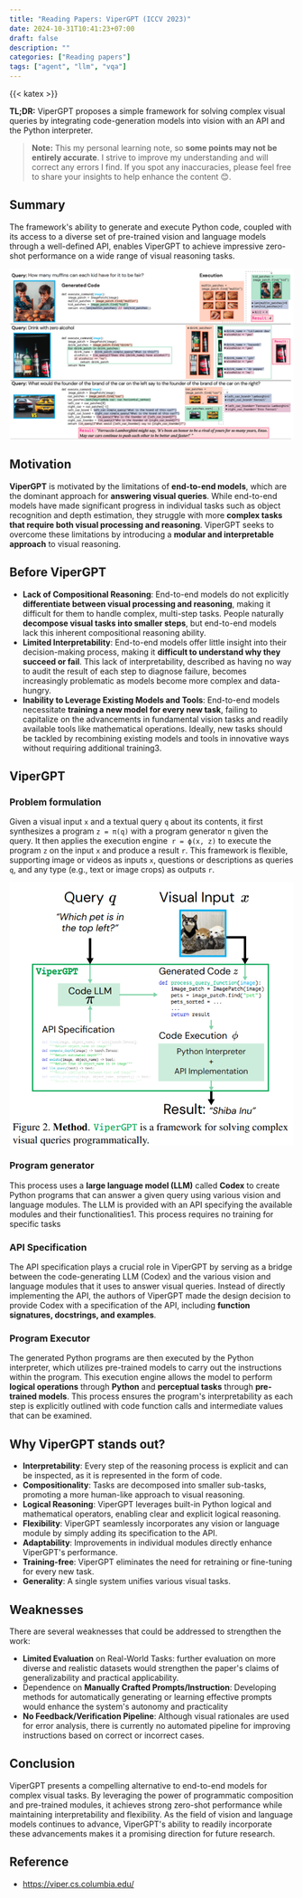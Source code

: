 ```yaml
---
title: "Reading Papers: ViperGPT (ICCV 2023)"
date: 2024-10-31T10:41:23+07:00
draft: false
description: ""
categories: ["Reading papers"]
tags: ["agent", "llm", "vqa"]
---
```

{{< katex >}}

**TL;DR:** ViperGPT proposes a simple framework for solving complex visual queries by integrating code-generation models into vision with an API and the Python interpreter.

> **Note:** This my personal learning note, so **some points may not be entirely accurate**. I strive to improve my understanding and will correct any errors I find. If you spot any inaccuracies, please feel free to share your insights to help enhance the content 😊. 

## Summary
The framework's ability to generate and execute Python code, coupled with its access to a diverse set of pre-trained vision and language models through a well-defined API, enables ViperGPT to achieve impressive zero-shot performance on a wide range of visual reasoning tasks.

![examples](./examples.png)

## Motivation

**ViperGPT** is motivated by the limitations of **end-to-end models**, which are the dominant approach for **answering visual queries**. While end-to-end models have made significant progress in individual tasks such as object recognition and depth estimation, they struggle with more **complex tasks that require both visual processing and reasoning**. ViperGPT seeks to overcome these limitations by introducing a **modular and interpretable approach** to visual reasoning.

## Before ViperGPT
- **Lack of Compositional Reasoning**: End-to-end models do not explicitly **differentiate between visual processing and reasoning**, making it difficult for them to handle complex, multi-step tasks. People naturally **decompose visual tasks into smaller steps**, but end-to-end models lack this inherent compositional reasoning ability. 
- **Limited Interpretability**: End-to-end models offer little insight into their decision-making process, making it **difficult to understand why they succeed or fail**. This lack of interpretability, described as having no way to audit the result of each step to diagnose failure, becomes increasingly problematic as models become more complex and data-hungry.
- **Inability to Leverage Existing Models and Tools**: End-to-end models necessitate **training a new model for every new task**, failing to capitalize on the advancements in fundamental vision tasks and readily available tools like mathematical operations. Ideally, new tasks should be tackled by recombining existing models and tools in innovative ways without requiring additional training3.

## ViperGPT

### Problem formulation
Given a visual input `x` and a textual query `q` about its contents, it first synthesizes a program `z = π(q)` with a program generator `π` given the query. It then applies the execution engine` r = ϕ(x, z)` to execute the program `z` on the input `x` and produce a result `r`. This framework is flexible, supporting image or videos as inputs `x`, questions or descriptions as queries `q`, and any type (e.g., text or image crops) as outputs `r`.

![vipergpt](./vipergpt.png)

### Program generator
This process uses a **large language model (LLM)** called **Codex** to create Python programs that can answer a given query using various vision and language modules. The LLM is provided with an API specifying the available modules and their functionalities1. This process requires no training for specific tasks

### API Specification
The API specification plays a crucial role in ViperGPT by serving as a bridge between the code-generating LLM (Codex) and the various vision and language modules that it uses to answer visual queries. Instead of directly implementing the API, the authors of ViperGPT made the design decision to provide Codex with a specification of the API, including **function signatures, docstrings, and examples**.

### Program Executor

The generated Python programs are then executed by the Python interpreter, which utilizes pre-trained models to carry out the instructions within the program. This execution engine allows the model to perform **logical operations** through **Python** and **perceptual tasks** through **pre-trained models**. This process ensures the program's interpretability as each step is explicitly outlined with code function calls and intermediate values that can be examined.

## Why ViperGPT stands out?

-   **Interpretability**: Every step of the reasoning process is explicit and can be inspected, as it is represented in the form of code.
-   **Compositionality**: Tasks are decomposed into smaller sub-tasks, promoting a more human-like approach to visual reasoning.
-   **Logical Reasoning**: ViperGPT leverages built-in Python logical and mathematical operators, enabling clear and explicit logical reasoning.
-   **Flexibility**: ViperGPT seamlessly incorporates any vision or language module by simply adding its specification to the API.
-   **Adaptability**: Improvements in individual modules directly enhance ViperGPT's performance.
-   **Training-free**: ViperGPT eliminates the need for retraining or fine-tuning for every new task.
-   **Generality**: A single system unifies various visual tasks.

## Weaknesses
There are several weaknesses that could be addressed to strengthen the work:
-   **Limited Evaluation** on Real-World Tasks: further evaluation on more diverse and realistic datasets would strengthen the paper's claims of generalizability and practical applicability.
-   Dependence on **Manually Crafted Prompts/Instruction**: Developing methods for automatically generating or learning effective prompts would enhance the system's autonomy and practicality
-   **No Feedback/Verification Pipeline**: Although visual rationales are used for error analysis, there is currently no automated pipeline for improving instructions based on correct or incorrect cases.

## Conclusion
ViperGPT presents a compelling alternative to end-to-end models for complex visual tasks. By leveraging the power of programmatic composition and pre-trained modules, it achieves strong zero-shot performance while maintaining interpretability and flexibility. As the field of vision and language models continues to advance, ViperGPT's ability to readily incorporate these advancements makes it a promising direction for future research.

## Reference
- https://viper.cs.columbia.edu/